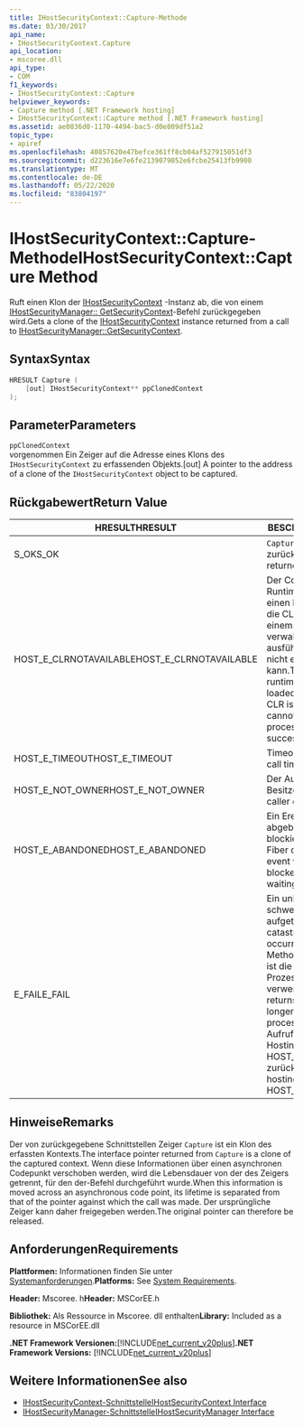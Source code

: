 ```yaml
---
title: IHostSecurityContext::Capture-Methode
ms.date: 03/30/2017
api_name:
- IHostSecurityContext.Capture
api_location:
- mscoree.dll
api_type:
- COM
f1_keywords:
- IHostSecurityContext::Capture
helpviewer_keywords:
- Capture method [.NET Framework hosting]
- IHostSecurityContext::Capture method [.NET Framework hosting]
ms.assetid: ae0836d0-1170-4494-bac5-d0e809df51a2
topic_type:
- apiref
ms.openlocfilehash: 40857620e47befce361ff8cb04af527915051df3
ms.sourcegitcommit: d223616e7e6fe2139079052e6fcbe25413fb9900
ms.translationtype: MT
ms.contentlocale: de-DE
ms.lasthandoff: 05/22/2020
ms.locfileid: "83804197"
---
```

# <a name="ihostsecuritycontextcapture-method"></a><span data-ttu-id="4f8b7-102">IHostSecurityContext::Capture-Methode</span><span class="sxs-lookup"><span data-stu-id="4f8b7-102">IHostSecurityContext::Capture Method</span></span>
<span data-ttu-id="4f8b7-103">Ruft einen Klon der [IHostSecurityContext](../../../../docs/framework/unmanaged-api/hosting/ihostsecuritycontext-interface.md) -Instanz ab, die von einem [IHostSecurityManager:: GetSecurityContext](ihostsecuritymanager-getsecuritycontext-method.md)-Befehl zurückgegeben wird.</span><span class="sxs-lookup"><span data-stu-id="4f8b7-103">Gets a clone of the [IHostSecurityContext](../../../../docs/framework/unmanaged-api/hosting/ihostsecuritycontext-interface.md) instance returned from a call to [IHostSecurityManager::GetSecurityContext](ihostsecuritymanager-getsecuritycontext-method.md).</span></span>  
  
## <a name="syntax"></a><span data-ttu-id="4f8b7-104">Syntax</span><span class="sxs-lookup"><span data-stu-id="4f8b7-104">Syntax</span></span>  
  
```cpp
HRESULT Capture (  
    [out] IHostSecurityContext** ppClonedContext  
);  
```  
  
## <a name="parameters"></a><span data-ttu-id="4f8b7-105">Parameter</span><span class="sxs-lookup"><span data-stu-id="4f8b7-105">Parameters</span></span>  
 `ppClonedContext`  
 <span data-ttu-id="4f8b7-106">vorgenommen Ein Zeiger auf die Adresse eines Klons des `IHostSecurityContext` zu erfassenden Objekts.</span><span class="sxs-lookup"><span data-stu-id="4f8b7-106">[out] A pointer to the address of a clone of the `IHostSecurityContext` object to be captured.</span></span>  
  
## <a name="return-value"></a><span data-ttu-id="4f8b7-107">Rückgabewert</span><span class="sxs-lookup"><span data-stu-id="4f8b7-107">Return Value</span></span>  
  
|<span data-ttu-id="4f8b7-108">HRESULT</span><span class="sxs-lookup"><span data-stu-id="4f8b7-108">HRESULT</span></span>|<span data-ttu-id="4f8b7-109">BESCHREIBUNG</span><span class="sxs-lookup"><span data-stu-id="4f8b7-109">Description</span></span>|  
|-------------|-----------------|  
|<span data-ttu-id="4f8b7-110">S_OK</span><span class="sxs-lookup"><span data-stu-id="4f8b7-110">S_OK</span></span>|<span data-ttu-id="4f8b7-111">`Capture`wurde erfolgreich zurückgegeben.</span><span class="sxs-lookup"><span data-stu-id="4f8b7-111">`Capture` returned successfully.</span></span>|  
|<span data-ttu-id="4f8b7-112">HOST_E_CLRNOTAVAILABLE</span><span class="sxs-lookup"><span data-stu-id="4f8b7-112">HOST_E_CLRNOTAVAILABLE</span></span>|<span data-ttu-id="4f8b7-113">Der Common Language Runtime (CLR) wurde nicht in einen Prozess geladen, oder die CLR befindet sich in einem Zustand, in dem Sie verwalteten Code nicht ausführen oder den-Befehl nicht erfolgreich verarbeiten kann.</span><span class="sxs-lookup"><span data-stu-id="4f8b7-113">The common language runtime (CLR) has not been loaded into a process, or the CLR is in a state in which it cannot run managed code or process the call successfully.</span></span>|  
|<span data-ttu-id="4f8b7-114">HOST_E_TIMEOUT</span><span class="sxs-lookup"><span data-stu-id="4f8b7-114">HOST_E_TIMEOUT</span></span>|<span data-ttu-id="4f8b7-115">Timeout des Aufrufes.</span><span class="sxs-lookup"><span data-stu-id="4f8b7-115">The call timed out.</span></span>|  
|<span data-ttu-id="4f8b7-116">HOST_E_NOT_OWNER</span><span class="sxs-lookup"><span data-stu-id="4f8b7-116">HOST_E_NOT_OWNER</span></span>|<span data-ttu-id="4f8b7-117">Der Aufrufer ist nicht Besitzer der Sperre.</span><span class="sxs-lookup"><span data-stu-id="4f8b7-117">The caller does not own the lock.</span></span>|  
|<span data-ttu-id="4f8b7-118">HOST_E_ABANDONED</span><span class="sxs-lookup"><span data-stu-id="4f8b7-118">HOST_E_ABANDONED</span></span>|<span data-ttu-id="4f8b7-119">Ein Ereignis wurde abgebrochen, während ein blockierter Thread oder eine Fiber darauf wartete.</span><span class="sxs-lookup"><span data-stu-id="4f8b7-119">An event was canceled while a blocked thread or fiber was waiting on it.</span></span>|  
|<span data-ttu-id="4f8b7-120">E_FAIL</span><span class="sxs-lookup"><span data-stu-id="4f8b7-120">E_FAIL</span></span>|<span data-ttu-id="4f8b7-121">Ein unbekannter schwerwiegender Fehler ist aufgetreten.</span><span class="sxs-lookup"><span data-stu-id="4f8b7-121">An unknown catastrophic failure occurred.</span></span> <span data-ttu-id="4f8b7-122">Wenn eine Methode E_FAIL zurückgibt, ist die CLR innerhalb des Prozesses nicht mehr verwendbar.</span><span class="sxs-lookup"><span data-stu-id="4f8b7-122">When a method returns E_FAIL, the CLR is no longer usable within the process.</span></span> <span data-ttu-id="4f8b7-123">Nachfolgende Aufrufe von Hostingmethoden geben HOST_E_CLRNOTAVAILABLE zurück.</span><span class="sxs-lookup"><span data-stu-id="4f8b7-123">Subsequent calls to hosting methods return HOST_E_CLRNOTAVAILABLE.</span></span>|  
  
## <a name="remarks"></a><span data-ttu-id="4f8b7-124">Hinweise</span><span class="sxs-lookup"><span data-stu-id="4f8b7-124">Remarks</span></span>  
 <span data-ttu-id="4f8b7-125">Der von zurückgegebene Schnittstellen Zeiger `Capture` ist ein Klon des erfassten Kontexts.</span><span class="sxs-lookup"><span data-stu-id="4f8b7-125">The interface pointer returned from `Capture` is a clone of the captured context.</span></span> <span data-ttu-id="4f8b7-126">Wenn diese Informationen über einen asynchronen Codepunkt verschoben werden, wird die Lebensdauer von der des Zeigers getrennt, für den der-Befehl durchgeführt wurde.</span><span class="sxs-lookup"><span data-stu-id="4f8b7-126">When this information is moved across an asynchronous code point, its lifetime is separated from that of the pointer against which the call was made.</span></span> <span data-ttu-id="4f8b7-127">Der ursprüngliche Zeiger kann daher freigegeben werden.</span><span class="sxs-lookup"><span data-stu-id="4f8b7-127">The original pointer can therefore be released.</span></span>  
  
## <a name="requirements"></a><span data-ttu-id="4f8b7-128">Anforderungen</span><span class="sxs-lookup"><span data-stu-id="4f8b7-128">Requirements</span></span>  
 <span data-ttu-id="4f8b7-129">**Plattformen:** Informationen finden Sie unter [Systemanforderungen](../../get-started/system-requirements.md).</span><span class="sxs-lookup"><span data-stu-id="4f8b7-129">**Platforms:** See [System Requirements](../../get-started/system-requirements.md).</span></span>  
  
 <span data-ttu-id="4f8b7-130">**Header:** Mscoree. h</span><span class="sxs-lookup"><span data-stu-id="4f8b7-130">**Header:** MSCorEE.h</span></span>  
  
 <span data-ttu-id="4f8b7-131">**Bibliothek:** Als Ressource in Mscoree. dll enthalten</span><span class="sxs-lookup"><span data-stu-id="4f8b7-131">**Library:** Included as a resource in MSCorEE.dll</span></span>  
  
 <span data-ttu-id="4f8b7-132">**.NET Framework Versionen:**[!INCLUDE[net_current_v20plus](../../../../includes/net-current-v20plus-md.md)]</span><span class="sxs-lookup"><span data-stu-id="4f8b7-132">**.NET Framework Versions:** [!INCLUDE[net_current_v20plus](../../../../includes/net-current-v20plus-md.md)]</span></span>  
  
## <a name="see-also"></a><span data-ttu-id="4f8b7-133">Weitere Informationen</span><span class="sxs-lookup"><span data-stu-id="4f8b7-133">See also</span></span>

- [<span data-ttu-id="4f8b7-134">IHostSecurityContext-Schnittstelle</span><span class="sxs-lookup"><span data-stu-id="4f8b7-134">IHostSecurityContext Interface</span></span>](ihostsecuritycontext-interface.md)
- [<span data-ttu-id="4f8b7-135">IHostSecurityManager-Schnittstelle</span><span class="sxs-lookup"><span data-stu-id="4f8b7-135">IHostSecurityManager Interface</span></span>](ihostsecuritymanager-interface.md)
